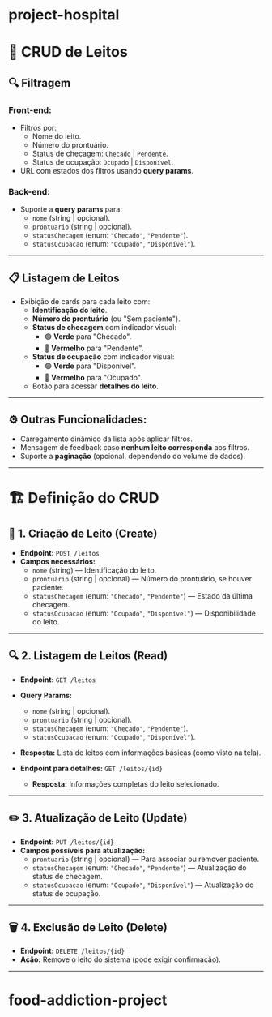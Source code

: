 # project-hospital


# 🏥 CRUD de Leitos

## 🔍 Filtragem

### Front-end:
- Filtros por:
  - Nome do leito.
  - Número do prontuário.
  - Status de checagem: `Checado` | `Pendente`.
  - Status de ocupação: `Ocupado` | `Disponível`.
- URL com estados dos filtros usando **query params**.

### Back-end:
- Suporte a **query params** para:
  - `nome` (string | opcional).
  - `prontuario` (string | opcional).
  - `statusChecagem` (enum: `"Checado"`, `"Pendente"`).
  - `statusOcupacao` (enum: `"Ocupado"`, `"Disponível"`).

---

## 📋 Listagem de Leitos

- Exibição de cards para cada leito com:
  - **Identificação do leito**.
  - **Número do prontuário** (ou "Sem paciente").
  - **Status de checagem** com indicador visual:
    - 🟢 **Verde** para "Checado".
    - 🔴 **Vermelho** para "Pendente".
  - **Status de ocupação** com indicador visual:
    - 🟢 **Verde** para "Disponível".
    - 🔴 **Vermelho** para "Ocupado".
  - Botão para acessar **detalhes do leito**.

---

## ⚙️ Outras Funcionalidades:

- Carregamento dinâmico da lista após aplicar filtros.
- Mensagem de feedback caso **nenhum leito corresponda** aos filtros.
- Suporte a **paginação** (opcional, dependendo do volume de dados).

---

# 🏗️ Definição do CRUD

## 📌 1. Criação de Leito (Create)

- **Endpoint:** `POST /leitos`
- **Campos necessários:**
  - `nome` (string) — Identificação do leito.
  - `prontuario` (string | opcional) — Número do prontuário, se houver paciente.
  - `statusChecagem` (enum: `"Checado"`, `"Pendente"`) — Estado da última checagem.
  - `statusOcupacao` (enum: `"Ocupado"`, `"Disponível"`) — Disponibilidade do leito.

---

## 🔍 2. Listagem de Leitos (Read)

- **Endpoint:** `GET /leitos`
- **Query Params:**
  - `nome` (string | opcional).
  - `prontuario` (string | opcional).
  - `statusChecagem` (enum: `"Checado"`, `"Pendente"`).
  - `statusOcupacao` (enum: `"Ocupado"`, `"Disponível"`).

- **Resposta:** Lista de leitos com informações básicas (como visto na tela).

- **Endpoint para detalhes:** `GET /leitos/{id}`
  - **Resposta:** Informações completas do leito selecionado.

---

## ✏️ 3. Atualização de Leito (Update)

- **Endpoint:** `PUT /leitos/{id}`
- **Campos possíveis para atualização:**
  - `prontuario` (string | opcional) — Para associar ou remover paciente.
  - `statusChecagem` (enum: `"Checado"`, `"Pendente"`) — Atualização do status de checagem.
  - `statusOcupacao` (enum: `"Ocupado"`, `"Disponível"`) — Atualização do status de ocupação.

---

## 🗑️ 4. Exclusão de Leito (Delete)

- **Endpoint:** `DELETE /leitos/{id}`
- **Ação:** Remove o leito do sistema (pode exigir confirmação).

---

# food-addiction-project

